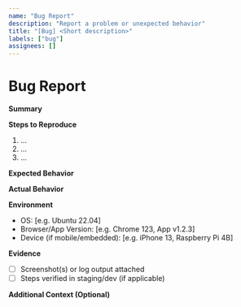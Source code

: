 ```yaml
---
name: "Bug Report"
description: "Report a problem or unexpected behavior"
title: "[Bug] <Short description>"
labels: ["bug"]
assignees: []
---
```


# Bug Report

**Summary**  
<!-- One sentence: what went wrong? -->

**Steps to Reproduce**  
1. …  
2. …  
3. …  
<!-- Keep it minimal but reproducible -->

**Expected Behavior**  
<!-- What should have happened instead? -->

**Actual Behavior**  
<!-- What actually happened? Include error messages/logs if available -->

**Environment**  
- OS: [e.g. Ubuntu 22.04]  
- Browser/App Version: [e.g. Chrome 123, App v1.2.3]  
- Device (if mobile/embedded): [e.g. iPhone 13, Raspberry Pi 4B]  

**Evidence**  
- [ ] Screenshot(s) or log output attached  
- [ ] Steps verified in staging/dev (if applicable)  

**Additional Context (Optional)**  
<!-- Any other notes, related issues, or links -->
